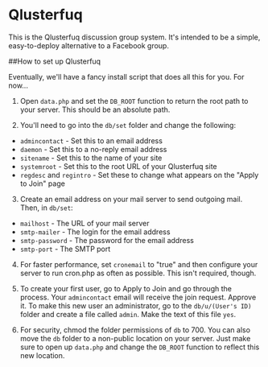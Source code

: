 Qlusterfuq
==========

This is the Qlusterfuq discussion group system. It's intended to be a simple, easy-to-deploy alternative to a Facebook group.

##How to set up Qlusterfuq

Eventually, we'll have a fancy install script that does all this for you. For now...

1. Open `data.php` and set the `DB_ROOT` function to return the root path to your server. This should be an absolute path.

2. You'll need to go into the `db/set` folder and change the following:

- `admincontact` - Set this to an email address
- `daemon` - Set this to a no-reply email address
- `sitename` - Set this to the name of your site
- `systemroot` - Set this to the root URL of your Qlusterfuq site
- `regdesc` and `regintro` - Set these to change what appears on the "Apply to Join" page

3. Create an email address on your mail server to send outgoing mail. Then, in `db/set`:

- `mailhost` - The URL of your mail server
- `smtp-mailer` - The login for the email address
- `smtp-password` - The password for the email address
- `smtp-port` - The SMTP port

4. For faster performance, set `cronemail` to "true" and then configure your server to run cron.php as often as possible. This isn't required, though.

5. To create your first user, go to Apply to Join and go through the process. Your `admincontact` email will receive the join request. Approve it. To make this new user an administrator, go to the `db/u/(User's ID)` folder and create a file called `admin`. Make the text of this file `yes`.

6. For security, chmod the folder permissions of `db` to 700. You can also move the `db` folder to a non-public location on your server. Just make sure to open up `data.php` and change the `DB_ROOT` function to reflect this new location.